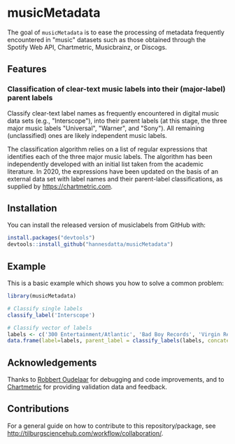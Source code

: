 # musicMetadata

<!-- badges: start -->
<!-- badges: end -->

The goal of `musicMetadata` is to ease the processing of metadata frequently encountered in "music" datasets such as those obtained through the Spotify Web API, Chartmetric, Musicbrainz, or Discogs.

## Features

### Classification of clear-text music labels into their (major-label) parent labels

Classify clear-text label names as frequently encountered in digital music data sets (e.g., "Interscope"), into their parent labels (at this stage, the three major music labels "Universal", "Warner", and "Sony"). All remaining (unclassified) ones are likely independent music labels.

The classification algorithm relies on a list of regular expressions that identifies each of the three major music labels. The algorithm has been independently developed with an initial list taken from the academic literature. In 2020, the expressions have been updated on the basis of an external data set with label names and their parent-label classifications, as supplied by https://chartmetric.com. 


## Installation

You can install the released version of musiclabels from GitHub with:

``` r
install.packages("devtools")
devtools::install_github("hannesdatta/musicMetadata")
```

## Example

This is a basic example which shows you how to solve a common problem:

``` r
library(musicMetadata)

# Classify single labels
classify_label('Interscope')

# Classify vector of labels
labels <- c('300 Entertainment/Atlantic', 'Bad Boy Records', 'Virgin Records Ltd')
data.frame(label=labels, parent_label = classify_labels(labels, concatenate = T))

```

## Acknowledgements

Thanks to [Robbert Oudelaar](https://www.linkedin.com/in/robbert-oudelaar-0b397aa6) for debugging and code improvements, and to [Chartmetric](https://chartmetric.com) for providing validation data and feedback.

## Contributions

For a general guide on how to contribute to this repository/package, see http://tilburgsciencehub.com/workflow/collaboration/.


